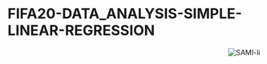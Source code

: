 # FIFA20-DATA_ANALYSIS-SIMPLE-LINEAR-REGRESSION

<p><img align="right" src="https://www.instant-gaming.com/en/4965-buy-fifa-20-xbox-one-xbox-series-x-s-xbox-one-xbox-series-x-s-game-microsoft-store-europe/" alt="SAMI-li" /></p>
